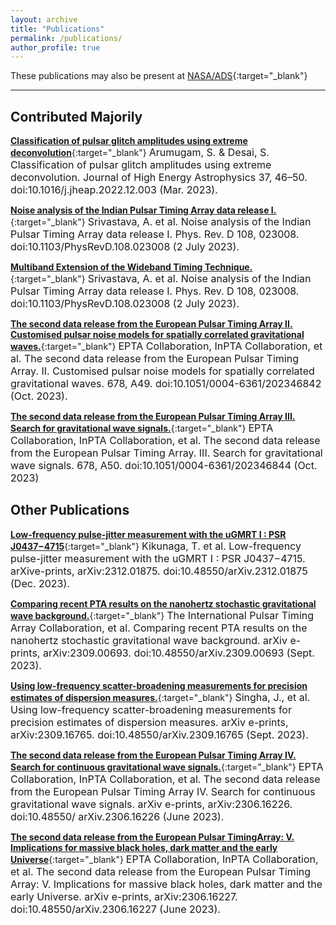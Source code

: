 ```yaml
---
layout: archive
title: "Publications"
permalink: /publications/
author_profile: true
---
```


These publications may also be present at [NASA/ADS](https://ui.adsabs.harvard.edu/search/p_=0&q=author%3A%22Arumugam%2C%20S.%22%20AND%20database%3Aastronomy&sort=date%20desc%2C%20bibcode%20desc){:target="_blank"}

---
## Contributed Majorily  

[**Classification of pulsar glitch amplitudes using extreme deconvolution**](https://www.sciencedirect.com/science/article/abs/pii/S2214404822000799?via%3Dihub){:target="_blank"}
<font size="3">Arumugam, S. & Desai, S. Classification of pulsar glitch amplitudes using extreme deconvolution. Journal of High Energy Astrophysics 37, 46–50. doi:10.1016/j.jheap.2022.12.003 (Mar. 2023).</font>

[**Noise analysis of the Indian Pulsar Timing Array data release I.**](https://journals.aps.org/prd/abstract/10.1103/PhysRevD.108.023008){:target="_blank"}
<font size="3"> Srivastava, A. et al. Noise analysis of the Indian Pulsar Timing Array data release I. Phys. Rev. D 108, 023008. doi:10.1103/PhysRevD.108.023008 (2 July 2023). </font>


[**Multiband Extension of the Wideband Timing Technique.**](https://academic.oup.com/mnras/article/527/1/213/7310865){:target="_blank"}
<font size="3"> Srivastava, A. et al. Noise analysis of the Indian Pulsar Timing Array data release I. Phys. Rev. D 108, 023008. doi:10.1103/PhysRevD.108.023008 (2 July 2023). </font>


[**The second data release from the European Pulsar Timing Array II. Customised pulsar noise models for spatially correlated gravitational waves.**](https://www.aanda.org/articles/aa/full_html/2023/10/aa46842-23/aa46842-23.html){:target="_blank"}
<font size="3"> EPTA Collaboration, InPTA Collaboration, et al. The second data release from the European Pulsar Timing Array. II. Customised pulsar noise models for spatially correlated gravitational waves. 678, A49. doi:10.1051/0004-6361/202346842 (Oct. 2023). </font>


[**The second data release from the European Pulsar Timing Array III. Search for gravitational wave signals.**](https://www.aanda.org/articles/aa/abs/2023/10/aa46844-23/aa46844-23.html){:target="_blank"}
<font size="3">  EPTA Collaboration, InPTA Collaboration, et al. The second data release from the European Pulsar Timing Array. III. Search for gravitational wave signals. 678, A50. doi:10.1051/0004-6361/202346844 (Oct. 2023) </font>



## Other Publications 
[**Low-frequency pulse-jitter measurement with the uGMRT I : PSR J0437−4715**](https://arxiv.org/abs/2312.01875){:target="_blank"}
<font size="3"> Kikunaga, T. et al. Low-frequency pulse-jitter measurement with the uGMRT I : PSR J0437−4715. arXive-prints, arXiv:2312.01875. doi:10.48550/arXiv.2312.01875 (Dec. 2023). </font>


[**Comparing recent PTA results on the nanohertz stochastic gravitational wave background.**](https://arxiv.org/abs/2309.00693){:target="_blank"}
<font size="3"> The International Pulsar Timing Array Collaboration, et al. Comparing recent PTA results on the nanohertz stochastic gravitational wave background. arXiv e-prints, arXiv:2309.00693. doi:10.48550/arXiv.2309.00693 (Sept. 2023). </font>


[**Using low-frequency scatter-broadening measurements for precision estimates of dispersion measures.**](https://arxiv.org/abs/2309.16765){:target="_blank"}
<font size="3"> Singha, J., et al. Using low-frequency scatter-broadening measurements for precision estimates of dispersion measures. arXiv e-prints, arXiv:2309.16765. doi:10.48550/arXiv.2309.16765 (Sept. 2023). </font>


[**The second data release from the European Pulsar Timing Array IV. Search for continuous gravitational wave signals.**](https://arxiv.org/abs/2306.16226){:target="_blank"}
<font size="3"> EPTA Collaboration, InPTA Collaboration, et al. The second data release from the European Pulsar Timing Array IV. Search for continuous gravitational wave signals. arXiv e-prints, arXiv:2306.16226. doi:10.48550/ arXiv.2306.16226 (June 2023). </font>


[**The second data release from the European Pulsar TimingArray: V. Implications for massive black holes, dark matter and the early Universe**](https://arxiv.org/abs/2306.16227){:target="_blank"}
<font size="3"> EPTA Collaboration, InPTA Collaboration, et al. The second data release from the European Pulsar Timing Array: V. Implications for massive black holes, dark matter and the early Universe. arXiv e-prints, arXiv:2306.16227. doi:10.48550/arXiv.2306.16227 (June 2023).</font>


















